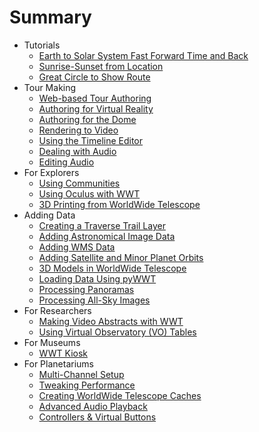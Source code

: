 # Summary
* Tutorials
  * [Earth to Solar System Fast Forward Time and Back](earthtoss.md)
  * [Sunrise-Sunset from Location](sunrisesunset.md)
  * [Great Circle to Show Route](greatcircle.md)
* Tour Making
  * [Web-based Tour Authoring](webauthoring.md)
  * [Authoring for Virtual Reality](vrauthoring.md)
  * [Authoring for the Dome](domeauthoring.md)
  * [Rendering to Video](rendervideo.md)
  * [Using the Timeline Editor](timelineeditor.md)
  * [Dealing with Audio](dealingaudio.md)
  * [Editing Audio](editaudio.md)
* For Explorers
  * [Using Communities](usingcommunities.md)
  * [Using Oculus with WWT](oculus.md)
  * [3D Printing from WorldWide Telescope](3dprinting.md)
* Adding Data
  * [Creating a Traverse Trail Layer](traverselayer.md)
  * [Adding Astronomical Image Data](astroimagedata.md)
  * [Adding WMS Data](addingwmsdata.md)
  * [Adding Satellite and Minor Planet Orbits](minororbits.md)
  * [3D Models in WorldWide Telescope](3dmodels.md)
  * [Loading Data Using pyWWT](pywwt.md)
  * [Processing Panoramas](panoramas.md)
  * [Processing All-Sky Images](allsky.md)
* For Researchers
  * [Making Video Abstracts with WWT](videoabstracts.md)
  * [Using Virtual Observatory (VO) Tables](votables.md)
* For Museums
  * [WWT Kiosk](kiosk.md)
* For Planetariums
  * [Multi-Channel Setup](multichannel.md)
  * [Tweaking Performance](performance.md)
  * [Creating WorldWide Telescope Caches](creatingcaches.md)
  * [Advanced Audio Playback](plantariumaudio.md)
  * [Controllers & Virtual Buttons](controllers.md)
